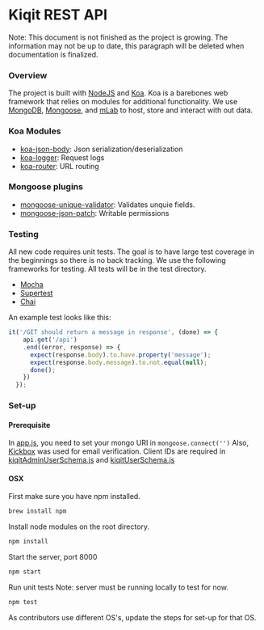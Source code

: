 # Kiqit REST API
Note: This document is not finished as the project is growing. The information may not be up to date, this paragraph will be deleted when documentation is finalized.


### Overview
The project is built with [NodeJS](https://nodejs.org/en/) and [Koa](http://koajs.com). Koa is a barebones web framework that relies on modules for additional functionality. We use
[MongoDB](https://www.mongodb.com), [Mongoose](http://mongoosejs.com), and [mLab](https://mlab.com/) to host, store and interact with out data.


### Koa Modules
* [koa-json-body](https://github.com/dlau/koa-body): Json serialization/deserialization
* [koa-logger](https://github.com/koajs/logger): Request logs
* [koa-router](https://github.com/alexmingoia/koa-router): URL routing

### Mongoose plugins
* [mongoose-unique-validator](https://www.npmjs.com/package/mongoose-unique-validator): Validates unquie fields.
* [mongoose-json-patch](https://www.npmjs.com/package/mongoose-json-patch): Writable permissions

### Testing
All new code requires unit tests. The goal is to have large test coverage in the beginnings so there is no back tracking. We use the following frameworks for testing. All tests will be in the test directory.
* [Mocha](http://mochajs.org)
* [Supertest](https://github.com/visionmedia/supertest)
* [Chai](http://chaijs.com)

An example test looks like this:
```javascript
it('/GET should return a message in response', (done) => {
    api.get('/api')
    .end((error, response) => {
      expect(response.body).to.have.property('message');
      expect(response.body.message).to.not.equal(null);
      done();
    })
  });
```


### Set-up
#### Prerequisite 
In [app.js](app.js), you need to set your mongo URI in ```mongoose.connect('')```
Also, [Kickbox](https://kickbox.io) was used for email verification. Client IDs are required in [kiqitAdminUserSchema.js](models/kiqitAdminUserSchema.js) and 
[kiqitUserSchema.js](models/kiqitUserSchema.js)
#### OSX
First make sure you have npm installed.
```bash
brew install npm
```

Install node modules on the root directory.
```bash
npm install
```

Start the server, port 8000
```bash
npm start
```

Run unit tests
Note: server must be running locally to test for now.
```bash
npm test
```

As contributors use different OS's, update the steps for set-up for that OS.
